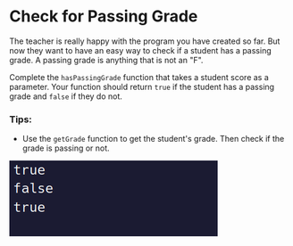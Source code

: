 # Check for Passing Grade

The teacher is really happy with the program you have created so far. But now they want to have an easy way to check if a student has a passing grade. A passing grade is anything that is not an "F".

Complete the `hasPassingGrade` function that takes a student score as a parameter. Your function should return `true` if the student has a passing grade and `false` if they do not.

### Tips:
- Use the `getGrade` function to get the student's grade. Then check if the grade is passing or not.


![alt text](image.png)